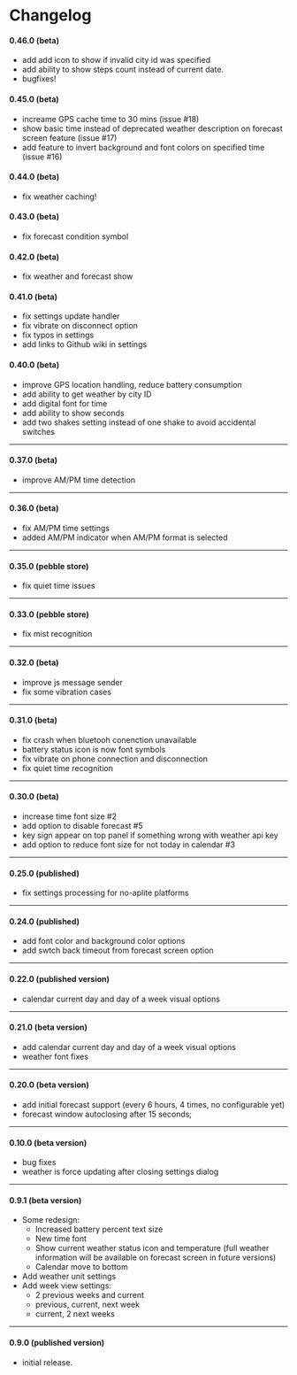 # Changelog

#### 0.46.0 (beta)
 - add add icon to show if invalid city id was specified
 - add ability to show steps count instead of current date.
 - bugfixes!
 
#### 0.45.0 (beta)
 - increame GPS cache time to 30 mins (issue #18)
 - show basic time instead of deprecated weather description on forecast screen feature (issue #17)
 - add feature to invert background and font colors on specified time (issue #16)

#### 0.44.0 (beta)
 - fix weather caching!

#### 0.43.0 (beta)
 - fix forecast condition symbol

#### 0.42.0 (beta)
 - fix weather and forecast show

#### 0.41.0 (beta)
 - fix settings update handler
 - fix vibrate on disconnect option
 - fix typos in settings
 - add links to Github wiki in settings

#### 0.40.0 (beta)
 - improve GPS location handling, reduce battery consumption
 - add ability to get weather by city ID
 - add digital font for time
 - add ability to show seconds
 - add two shakes setting instead of one shake to avoid accidental switches
 
---
#### 0.37.0 (beta)
 - improve AM/PM time detection 

---
#### 0.36.0 (beta)
 - fix AM/PM time settings
 - added AM/PM indicator when AM/PM format is selected

---
#### 0.35.0 (pebble store)
 - fix quiet time issues

---
#### 0.33.0 (pebble store)
 - fix mist recognition

---
#### 0.32.0 (beta)
 - improve js message sender
 - fix some vibration cases

---
#### 0.31.0 (beta)
 - fix crash when bluetooh conenction unavailable
 - battery status icon is now font symbols
 - fix vibrate on phone connection and disconnection
 - fix quiet time recognition

---
#### 0.30.0 (beta)
 - increase time font size #2
 - add option to disable forecast #5
 - key sign appear on top panel if something wrong with weather api key
 - add option to reduce font size for not today in calendar #3

---
#### 0.25.0 (published)
 - fix settings processing for no-aplite platforms

---
#### 0.24.0 (published)
 - add font color and background color options
 - add swtch back timeout from forecast screen option 

---
#### 0.22.0 (published version)
 - calendar current day and day of a week visual options

---
#### 0.21.0 (beta version)
 - add calendar current day and day of a week visual options
 - weather font fixes
 
---
#### 0.20.0 (beta version)
 - add initial forecast support (every 6 hours, 4 times, no configurable yet)
 - forecast window autoclosing after 15 seconds;

---
#### 0.10.0 (beta version)
 - bug fixes
 - weather is force updating after closing settings dialog

---
#### 0.9.1 (beta version)
- Some redesign:
    - Increased battery percent text size
    - New time font
    - Show current weather status icon and temperature (full weather information will be available on forecast screen in future versions)
    - Calendar move to bottom
- Add weather unit settings
- Add week view settings:
    - 2 previous weeks and current
    - previous, current, next week
    - current, 2 next weeks

---
#### 0.9.0 (published version)
- initial release.